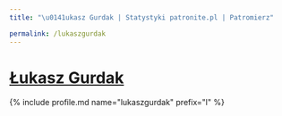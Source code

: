 ```yaml
---
title: "\u0141ukasz Gurdak | Statystyki patronite.pl | Patromierz"

permalink: /lukaszgurdak
---
```


# [Łukasz Gurdak](https://patronite.pl/lukaszgurdak)

{% include profile.md name="lukaszgurdak" prefix="l" %}
